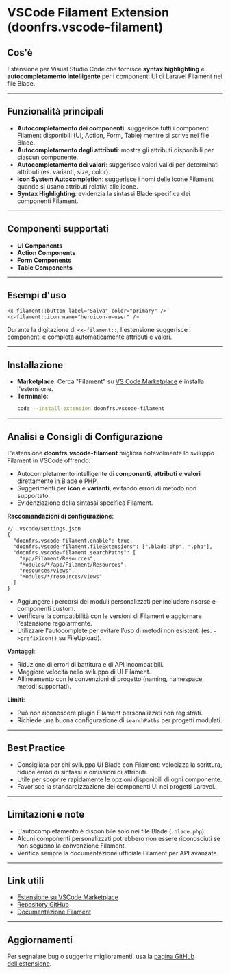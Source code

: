 # VSCode Filament Extension (doonfrs.vscode-filament)

## Cos'è
Estensione per Visual Studio Code che fornisce **syntax highlighting** e **autocompletamento intelligente** per i componenti UI di Laravel Filament nei file Blade.

---

## Funzionalità principali
- **Autocompletamento dei componenti**: suggerisce tutti i componenti Filament disponibili (UI, Action, Form, Table) mentre si scrive nei file Blade.
- **Autocompletamento degli attributi**: mostra gli attributi disponibili per ciascun componente.
- **Autocompletamento dei valori**: suggerisce valori validi per determinati attributi (es. varianti, size, color).
- **Icon System Autocompletion**: suggerisce i nomi delle icone Filament quando si usano attributi relativi alle icone.
- **Syntax Highlighting**: evidenzia la sintassi Blade specifica dei componenti Filament.

---

## Componenti supportati
- **UI Components**
- **Action Components**
- **Form Components**
- **Table Components**

---

## Esempi d'uso
```blade
<x-filament::button label="Salva" color="primary" />
<x-filament::icon name="heroicon-o-user" />
```

Durante la digitazione di `<x-filament::`, l'estensione suggerisce i componenti e completa automaticamente attributi e valori.

---

## Installazione
- **Marketplace**: Cerca "Filament" su [VS Code Marketplace](https://marketplace.visualstudio.com/items?itemName=doonfrs.vscode-filament) e installa l'estensione.
- **Terminale**: 
  ```sh
  code --install-extension doonfrs.vscode-filament
  ```

---

## Analisi e Consigli di Configurazione

L'estensione **doonfrs.vscode-filament** migliora notevolmente lo sviluppo Filament in VSCode offrendo:

- Autocompletamento intelligente di **componenti**, **attributi** e **valori** direttamente in Blade e PHP.
- Suggerimenti per **icon** e **varianti**, evitando errori di metodo non supportato.
- Evidenziazione della sintassi specifica Filament.

**Raccomandazioni di configurazione**:

```jsonc
// .vscode/settings.json
{
  "doonfrs.vscode-filament.enable": true,
  "doonfrs.vscode-filament.fileExtensions": [".blade.php", ".php"],
  "doonfrs.vscode-filament.searchPaths": [
    "app/Filament/Resources",
    "Modules/*/app/Filament/Resources",
    "resources/views",
    "Modules/*/resources/views"
  ]
}
```

- Aggiungere i percorsi dei moduli personalizzati per includere risorse e componenti custom.
- Verificare la compatibilità con le versioni di Filament e aggiornare l’estensione regolarmente.
- Utilizzare l'autocomplete per evitare l’uso di metodi non esistenti (es. `->prefixIcon()` su FileUpload).

**Vantaggi**:

- Riduzione di errori di battitura e di API incompatibili.
- Maggiore velocità nello sviluppo di UI Filament.
- Allineamento con le convenzioni di progetto (naming, namespace, metodi supportati).

**Limiti**:

- Può non riconoscere plugin Filament personalizzati non registrati.
- Richiede una buona configurazione di `searchPaths` per progetti modulati.

---

## Best Practice
- Consigliata per chi sviluppa UI Blade con Filament: velocizza la scrittura, riduce errori di sintassi e omissioni di attributi.
- Utile per scoprire rapidamente le opzioni disponibili di ogni componente.
- Favorisce la standardizzazione dei componenti UI nei progetti Laravel.

---

## Limitazioni e note
- L'autocompletamento è disponibile solo nei file Blade (`.blade.php`).
- Alcuni componenti personalizzati potrebbero non essere riconosciuti se non seguono la convenzione Filament.
- Verifica sempre la documentazione ufficiale Filament per API avanzate.

---

## Link utili
- [Estensione su VSCode Marketplace](https://marketplace.visualstudio.com/items?itemName=doonfrs.vscode-filament)
- [Repository GitHub](https://github.com/doonfrs/vscode-filament)
- [Documentazione Filament](https://filamentphp.com/docs)

---

## Aggiornamenti
Per segnalare bug o suggerire miglioramenti, usa la [pagina GitHub dell'estensione](https://github.com/doonfrs/vscode-filament).
